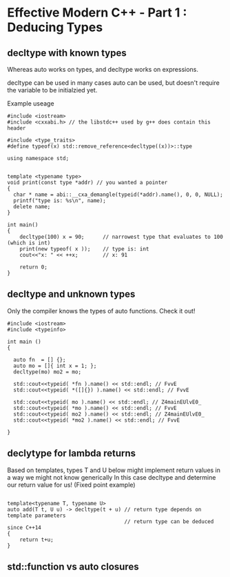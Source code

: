 # Effective Modern C++ - Part 1 : Deducing Types 

## decltype with known types

Whereas auto works on types, and decltype works on expressions.

decltype can be used in many cases auto can be used, but doesn't require the variable to be initialzied yet.

Example useage

```
#include <iostream>
#include <cxxabi.h> // the libstdc++ used by g++ does contain this header

#include <type_traits>
#define typeof(x) std::remove_reference<decltype((x))>::type

using namespace std;


template <typename type>
void print(const type *addr) // you wanted a pointer
{
  char * name = abi::__cxa_demangle(typeid(*addr).name(), 0, 0, NULL);
  printf("type is: %s\n", name);
  delete name;
}

int main()
{
    decltype(100) x = 90;      // narrowest type that evaluates to 100 (which is int)
    print(new typeof( x ));    // type is: int 
    cout<<"x: " << ++x;        // x: 91

    return 0;
}
```


## decltype and unknown types

Only the compiler knows the types of auto functions.  Check it out!
```
#include <iostream>
#include <typeinfo>

int main ()
{

  auto fn  = [] {};
  auto mo = []{ int x = 1; };
  decltype(mo) mo2 = mo;
  
  std::cout<<typeid( *fn ).name() << std::endl; // FvvE
  std::cout<<typeid( *([]{}) ).name() << std::endl; // FvvE
  
  std::cout<<typeid( mo ).name() << std::endl; // Z4mainEUlvE0_
  std::cout<<typeid( *mo ).name() << std::endl; // FvvE
  std::cout<<typeid( mo2 ).name() << std::endl; // Z4mainEUlvE0_
  std::cout<<typeid( *mo2 ).name() << std::endl; // FvvE

}

```

## declytype for lambda returns

Based on templates, types T and U below might implement return values in a way we might not know generically
In this case decltype and determine our return value for us!  (Fixed point example)
```

template<typename T, typename U>
auto add(T t, U u) -> decltype(t + u) // return type depends on template parameters
                                      // return type can be deduced since C++14
{
    return t+u;
}
```


## std::function vs auto closures

